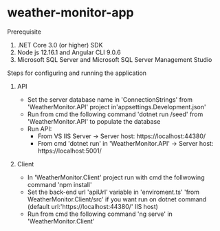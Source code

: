 # weather-monitor-app

Prerequisite
  1. .NET Core 3.0 (or higher) SDK
  2. Node js 12.16.1 and Angular CLI 9.0.6
  3. Microsoft SQL Server and Microsoft SQL Server Management Studio

Steps for configuring and running the application

  1. API
      - Set the server database name in 'ConnectionStrings' from 'WeatherMonitor.API' project in'appsettings.Development.json'
      - Run from cmd the following command 'dotnet run /seed' from 'WeatherMonitor.API' to populate the database 
      - Run API:
        - From VS IIS Server -> Server host: https://localhost:44380/
        - From cmd 'dotnet run' in 'WeatherMonitor.API' -> Server host: https://localhost:5001/
  
  2. Client
      - In 'WeatherMonitor.Client' project run with cmd the follwowing command 'npm install'
      - Set the back-end url 'apiUrl' variable in 'enviroment.ts' 'from WeatherMonitor.Client/src' if you want run on dotnet command (default url:'https://localhost:44380/' IIS host)
      - Run from cmd the following command 'ng serve' in 'WeatherMonitor.Client'

